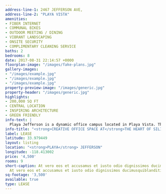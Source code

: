 ```yaml
---
address-line-1: 2467 JEFFERSON AVE,
address-line-2: "PLAYA VISTA"
amenities:
- FIBER INTERNET
- COMMUNAL BIKES
- OUTDOOR MEETING / DINING
- VIBRANT LANDSCAPING
- ONSITE SECURITY
- COMPLIMENTARY CLEANING SERVICE
baths: 2
bedrooms: 8
date: 2017-08-31 22:14:57 +0000
floorplan-image: "/images/fake-plans.jpg"
gallery-images:
- "/images/example.jpg"
- "/images/example.jpg"
- "/images/example.jpg"
property-preview-image: "/images/generic.jpg"
property-header: "/images/generic.jpg"
highlights:
- 200,000 SQ FT
- CENTRAL LOCATION
- INSPIRING ARCHITECTURE
- GREEN FRIENDLY
info-text: |
  Playa Jefferson is a dynamic office campus located in Playa Vista. The campus features over 200,000 square feet of creative office space, with dramatic and distincitive architecure, substantial experior shared communal space, easy access to both the 90 and the 405 freeways, and is directly across the street from all of the amenitite at Runway Playa Vista.
info-title: "<strong>CREATIVE OFFICE SPACE AT</strong>THE HEART OF SILICON BEACH."
label: LEASE
latitude: 33.979449
layout: listing
location: "<strong>PLAYA</strong> JEFFERSON"
longitude: -118.413002
price: '4,500'
rooms: 9
short-caption: At vero eos et accusamus et iusto odio dignissimos ducimus qui blanditiis
  At vero eos et accusamus et iusto odio dignissimos ducimusquiblanditiis
sq-footage: '3,500'
available: true
type: LEASE
---
```

